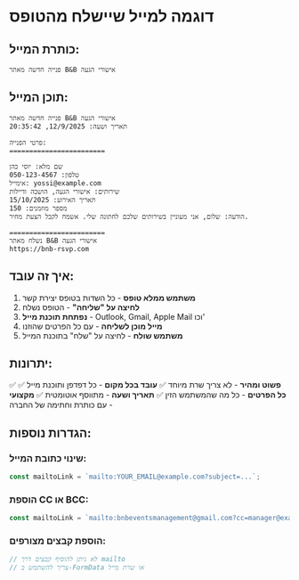 # דוגמה למייל שיישלח מהטופס

## כותרת המייל:
```
פנייה חדשה מאתר B&B אישורי הגעה
```

## תוכן המייל:
```
פנייה חדשה מאתר B&B אישורי הגעה
תאריך ושעה: 12/9/2025, 20:35:42

פרטי הפנייה:
========================

שם מלא: יוסי כהן
טלפון: 050-123-4567
אימייל: yossi@example.com
שירותים: אישורי הגעה, הושבה ודיילות
תאריך האירוע: 15/10/2025
מספר מוזמנים: 150
הודעה: שלום, אני מעוניין בשירותים שלכם לחתונה שלי. אשמח לקבל הצעת מחיר.

========================
נשלח מאתר B&B אישורי הגעה
https://bnb-rsvp.com
```

## איך זה עובד:

1. **משתמש ממלא טופס** - כל השדות בטופס יצירת קשר
2. **לחיצה על "שליחה"** - הטופס נשלח
3. **נפתחת תוכנת מייל** - Outlook, Gmail, Apple Mail וכו'
4. **מייל מוכן לשליחה** - עם כל הפרטים שהוזנו
5. **משתמש שולח** - לחיצה על "שלח" בתוכנת המייל

## יתרונות:

✅ **פשוט ומהיר** - לא צריך שרת מיוחד
✅ **עובד בכל מקום** - כל דפדפן ותוכנת מייל
✅ **כל הפרטים** - כל מה שהמשתמש הזין
✅ **תאריך ושעה** - מתווסף אוטומטית
✅ **מקצועי** - עם כותרת וחתימה של החברה

## הגדרות נוספות:

### שינוי כתובת המייל:
```javascript
const mailtoLink = `mailto:YOUR_EMAIL@example.com?subject=...`;
```

### הוספת CC או BCC:
```javascript
const mailtoLink = `mailto:bnbeventsmanagement@gmail.com?cc=manager@example.com&subject=...`;
```

### הוספת קבצים מצורפים:
```javascript
// לא ניתן להוסיף קבצים דרך mailto
// צריך להשתמש ב-FormData או שרת מייל
```
